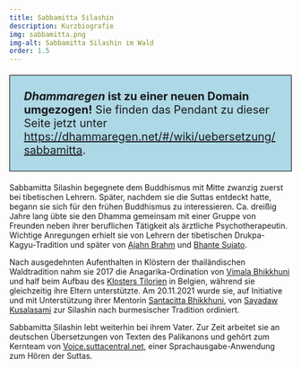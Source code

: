 ```yaml
---
title: Sabbamitta Silashin
description: Kurzbiografie
img: sabbamitta.png
img-alt: Sabbamitta Silashin im Wald
order: 1.5
---
```


<p style="padding: 25px;
  border: thin solid black;
  background-color: lightblue;
  padding: 25px;
  font-size: 20px;"
><b><em>Dhammaregen</em> ist zu einer neuen Domain umgezogen!</b> Sie finden das Pendant zu dieser Seite jetzt unter <a href="https://dhammaregen.net/#/wiki/uebersetzung/sabbamitta">https://dhammaregen.net/#/wiki/uebersetzung/sabbamitta</a>.
</p>

Sabbamitta Silashin begegnete dem Buddhismus mit Mitte zwanzig zuerst bei tibetischen Lehrern. Später, nachdem sie die Suttas entdeckt hatte, begann sie sich für den frühen Buddhismus zu interessieren. Ca. dreißig Jahre lang übte sie den Dhamma gemeinsam mit einer Gruppe von Freunden neben ihrer beruflichen Tätigkeit als ärztliche Psychotherapeutin. Wichtige Anregungen erhielt sie von Lehrern der tibetischen Drukpa-Kagyu-Tradition und später von [Ajahn Brahm](https://www.samita.be/de/monks-nuns/ajahn-brahm/) und [Bhante Sujato](https://www.samita.be/de/monks-nuns/bhante-sujato/). 

Nach ausgedehnten Aufenthalten in Klöstern der thailändischen Waldtradition nahm sie 2017 die Anagarika-Ordination von [Vimala Bhikkhuni](https://tilorien.org/de/about-us/monastics/ayya-vimala/) und half beim Aufbau des [Klosters Tilorien](https://tilorien.org) in Belgien, während sie gleichzeitig ihre Eltern unterstützte. Am 20.11.2021 wurde sie, auf Initiative und mit Unterstützung ihrer Mentorin [Santacitta Bhikkhuni](https://alokavihara.org/deutsch/#ayyasc), von [Sayadaw Kusalasami](https://www.ashinkusala.com/) zur Silashin nach burmesischer Tradition ordiniert.

Sabbamitta Silashin lebt weiterhin bei ihrem Vater. Zur Zeit arbeitet sie an deutschen Übersetzungen von Texten des Palikanons und gehört zum Kernteam von [Voice.suttacentral.net](https://voice.suttacentral.net), einer Sprachausgabe-Anwendung zum Hören der Suttas.